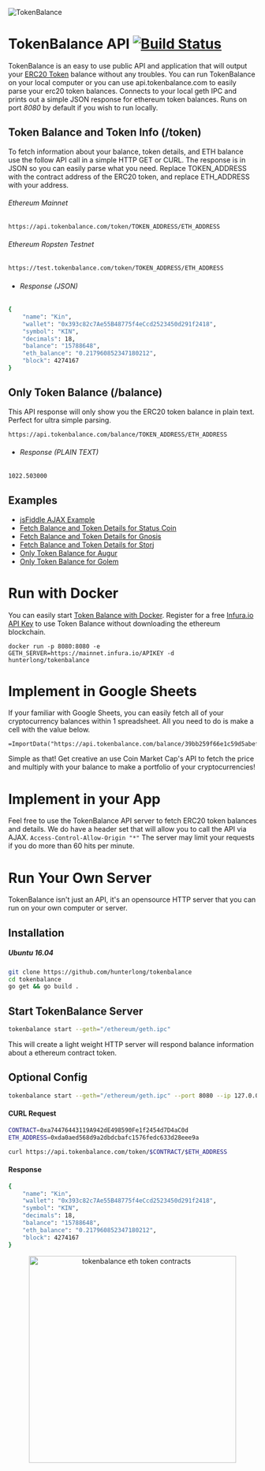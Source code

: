 ![TokenBalance](http://i.imgur.com/43Blvht.jpg)

# TokenBalance API [![Build Status](https://travis-ci.org/hunterlong/tokenbalance.svg?branch=master)](https://travis-ci.org/hunterlong/tokenbalance)
TokenBalance is an easy to use public API and application that will output your [ERC20 Token](https://github.com/ConsenSys/Tokens/blob/master/Token_Contracts/contracts/Token.sol) balance without any troubles. You can run TokenBalance on your local computer or you can use api.tokenbalance.com to easily parse your erc20 token balances.
Connects to your local geth IPC and prints out a simple JSON response for ethereum token balances. Runs on port *8080* by default if you wish to run locally.

## Token Balance and Token Info (/token)
To fetch information about your balance, token details, and ETH balance use the follow API call in a simple HTTP GET or CURL. The response is in JSON so you can easily parse what you need. Replace TOKEN_ADDRESS with the contract address of the ERC20 token, and replace ETH_ADDRESS with your address.

###### Ethereum Mainnet
```bash
https://api.tokenbalance.com/token/TOKEN_ADDRESS/ETH_ADDRESS
```

###### Ethereum Ropsten Testnet
```bash
https://test.tokenbalance.com/token/TOKEN_ADDRESS/ETH_ADDRESS
```

- ###### Response (JSON)
```bash
{
    "name": "Kin",
    "wallet": "0x393c82c7Ae55B48775f4eCcd2523450d291f2418",
    "symbol": "KIN",
    "decimals": 18,
    "balance": "15788648",
    "eth_balance": "0.217960852347180212",
    "block": 4274167
}
```

## Only Token Balance (/balance)
This API response will only show you the ERC20 token balance in plain text. Perfect for ultra simple parsing.

```bash
https://api.tokenbalance.com/balance/TOKEN_ADDRESS/ETH_ADDRESS
```
- ###### Response (PLAIN TEXT)
```bash
1022.503000
```

## Examples

- [jsFiddle AJAX Example](https://jsfiddle.net/hunterlong/nkqr6064/)
- [Fetch Balance and Token Details for Status Coin](https://api.tokenbalance.com/token/0x744d70FDBE2Ba4CF95131626614a1763DF805B9E/0x242f3f8cffecc870bdb30165a0cb3c1f06f32949)
- [Fetch Balance and Token Details for Gnosis](https://api.tokenbalance.com/token/0x6810e776880c02933d47db1b9fc05908e5386b96/0x97b47ffde901107303a53630d28105c6a7af1c3e)
- [Fetch Balance and Token Details for Storj](https://api.tokenbalance.com/token/0xb64ef51c888972c908cfacf59b47c1afbc0ab8ac/0x29b532092fd5031b9ee1e5fe07d627abedd5eda8)
- [Only Token Balance for Augur](https://api.tokenbalance.com/balance/0x48c80F1f4D53D5951e5D5438B54Cba84f29F32a5/0x90fbfc09db2f4b6e8b65b7a237e15bba9dc5db0c)
- [Only Token Balance for Golem](https://api.tokenbalance.com/balance/0xa74476443119A942dE498590Fe1f2454d7D4aC0d/0xe42b94dc4b02edef833556ede32757cf2b6cc455)

# Run with Docker
You can easily start [Token Balance with Docker](https://hub.docker.com/r/hunterlong/tokenbalance/builds/). Register for a free [Infura.io API Key](https://infura.io/signup) to use Token Balance without downloading the ethereum blockchain.
```
docker run -p 8080:8080 -e GETH_SERVER=https://mainnet.infura.io/APIKEY -d hunterlong/tokenbalance
```

# Implement in Google Sheets
If your familiar with Google Sheets, you can easily fetch all of your cryptocurrency balances within 1 spreadsheet. All you need to do is make a cell with the value below.
```
=ImportData("https://api.tokenbalance.com/balance/39bb259f66e1c59d5abef88375979b4d20d98022/0xf9578adc61d07671f536d50afc5800232fc9fd86")
```
Simple as that! Get creative an use Coin Market Cap's API to fetch the price and multiply with your balance to make a portfolio of your cryptocurrencies!

# Implement in your App
Feel free to use the TokenBalance API server to fetch ERC20 token balances and details. We do have a header set that will allow you to call the API via AJAX. `Access-Control-Allow-Origin "*"` The server may limit your requests if you do more than 60 hits per minute.

# Run Your Own Server
TokenBalance isn't just an API, it's an opensource HTTP server that you can run on your own computer or server.

## Installation
##### Ubuntu 16.04
```bash
git clone https://github.com/hunterlong/tokenbalance
cd tokenbalance
go get && go build .
```

## Start TokenBalance Server
```bash
tokenbalance start --geth="/ethereum/geth.ipc"
```
This will create a light weight HTTP server will respond balance information about a ethereum contract token.

## Optional Config
```bash
tokenbalance start --geth="/ethereum/geth.ipc" --port 8080 --ip 127.0.0.1
```

#### CURL Request
```bash
CONTRACT=0xa74476443119A942dE498590Fe1f2454d7D4aC0d
ETH_ADDRESS=0xda0aed568d9a2dbdcbafc1576fedc633d28eee9a

curl https://api.tokenbalance.com/token/$CONTRACT/$ETH_ADDRESS
```

#### Response
```bash
{
    "name": "Kin",
    "wallet": "0x393c82c7Ae55B48775f4eCcd2523450d291f2418",
    "symbol": "KIN",
    "decimals": 18,
    "balance": "15788648",
    "eth_balance": "0.217960852347180212",
    "block": 4274167
}
```

<p align="center">
  <img width="420" src="https://github.com/hunterlong/tokenbalance.com/blob/master/images/website.png?raw=true" alt="tokenbalance eth token contracts"/>
</p>
